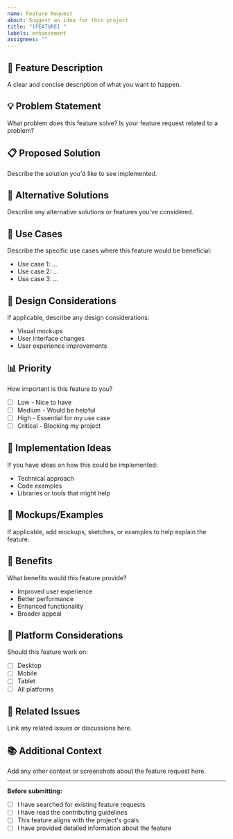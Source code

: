 ```yaml
---
name: Feature Request
about: Suggest an idea for this project
title: "[FEATURE] "
labels: enhancement
assignees: ""
---
```


## 🚀 Feature Description

A clear and concise description of what you want to happen.

## 💡 Problem Statement

What problem does this feature solve? Is your feature request related to a problem?

## 📋 Proposed Solution

Describe the solution you'd like to see implemented.

## 🔄 Alternative Solutions

Describe any alternative solutions or features you've considered.

## 🎯 Use Cases

Describe the specific use cases where this feature would be beneficial:

- Use case 1: ...
- Use case 2: ...
- Use case 3: ...

## 🎨 Design Considerations

If applicable, describe any design considerations:

- Visual mockups
- User interface changes
- User experience improvements

## 📊 Priority

How important is this feature to you?

- [ ] Low - Nice to have
- [ ] Medium - Would be helpful
- [ ] High - Essential for my use case
- [ ] Critical - Blocking my project

## 🔧 Implementation Ideas

If you have ideas on how this could be implemented:

- Technical approach
- Code examples
- Libraries or tools that might help

## 📸 Mockups/Examples

If applicable, add mockups, sketches, or examples to help explain the feature.

## 🌟 Benefits

What benefits would this feature provide?

- Improved user experience
- Better performance
- Enhanced functionality
- Broader appeal

## 📱 Platform Considerations

Should this feature work on:

- [ ] Desktop
- [ ] Mobile
- [ ] Tablet
- [ ] All platforms

## 🔗 Related Issues

Link any related issues or discussions here.

## 📚 Additional Context

Add any other context or screenshots about the feature request here.

---

**Before submitting:**

- [ ] I have searched for existing feature requests
- [ ] I have read the contributing guidelines
- [ ] This feature aligns with the project's goals
- [ ] I have provided detailed information about the feature
